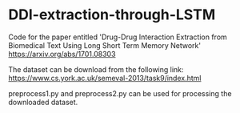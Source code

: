# DDI-extraction-through-LSTM
Code for the paper entitled 'Drug-Drug Interaction Extraction from Biomedical Text Using Long Short Term Memory Network' https://arxiv.org/abs/1701.08303

The dataset can be download from the following link:
https://www.cs.york.ac.uk/semeval-2013/task9/index.html

preprocess1.py and preprocess2.py can be used for processing the downloaded dataset. 
